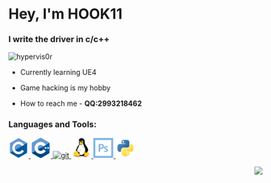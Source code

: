 <h1>Hey, I'm HOOK11</h1>
<h3>I write the driver in c/c++</h3>

<p align="left"> <img src="https://komarev.com/ghpvc/?username=hypervis0r&label=Profile%20views&color=ff4d00&style=flat" alt="hypervis0r" /> </p>

- Currently learning UE4

- Game hacking is my hobby

- How to reach me - **QQ:2993218462**



<h3 align="left">Languages and Tools:</h3>
<p align="left"> <a href="https://www.cprogramming.com/" target="_blank"> <img src="https://raw.githubusercontent.com/devicons/devicon/master/icons/c/c-original.svg" alt="c" width="40" height="40"/> </a> <a href="https://www.w3schools.com/cpp/" target="_blank"> <img src="https://raw.githubusercontent.com/devicons/devicon/master/icons/cplusplus/cplusplus-original.svg" alt="cplusplus" width="40" height="40"/> </a> <a href="https://git-scm.com/" target="_blank"> <img src="https://www.vectorlogo.zone/logos/git-scm/git-scm-icon.svg" alt="git" width="40" height="40"/> </a> <a href="https://www.linux.org/" target="_blank"> <img src="https://raw.githubusercontent.com/devicons/devicon/master/icons/linux/linux-original.svg" alt="linux" width="40" height="40"/> </a> <a href="https://www.photoshop.com/en" target="_blank"> <img src="https://raw.githubusercontent.com/devicons/devicon/master/icons/photoshop/photoshop-line.svg" alt="photoshop" width="40" height="40"/> </a> <a href="https://www.python.org" target="_blank"> <img src="https://raw.githubusercontent.com/devicons/devicon/master/icons/python/python-original.svg" alt="python" width="40" height="40"/> </a> </p>

<img align="right" src="https://github-readme-stats.vercel.app/api?username=HOOK11&show_icons=true&icon_color=CE1D2D&text_color=718096&bg_color=ffffff&hide_title=true" />


